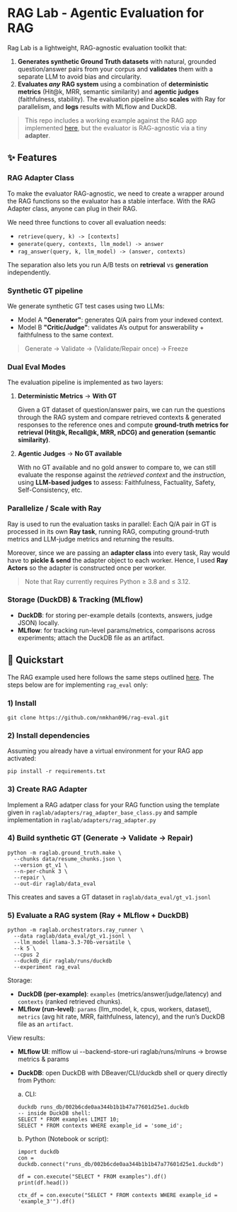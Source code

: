 # RAG Lab - Agentic Evaluation for RAG

Rag Lab is a lightweight, RAG-agnostic evaluation toolkit that:

1. **Generates synthetic Ground Truth datasets** with natural, grounded question/answer pairs from your corpus and **validates** them with a separate LLM to avoid bias and circularity.
2. **Evaluates *any* RAG system** using a combination of **deterministic metrics** (Hit@k, MRR, semantic similarity) and **agentic judges** (faithfulness, stability). The evaluation pipeline also **scales** with Ray for parallelism, and **logs** results with  MLflow and DuckDB.

> This repo includes a working example against the RAG app implemented [here](https://github.com/nmkhan096/ask-my-resume-rag), but the evaluator is RAG-agnostic via a tiny **adapter**.


## ✨ Features

### RAG Adapter Class

To make the evaluator RAG-agnostic, we need to create a wrapper around the RAG functions so the evaluator has a stable interface. With the RAG Adapter class, anyone can plug in their RAG.

We need three functions to cover all evaluation needs:

- `retrieve(query, k) -> [contexts]`
- `generate(query, contexts, llm_model) -> answer`
- `rag_answer(query, k, llm_model) -> (answer, contexts)`

The separation also lets you run A/B tests on **retrieval** vs **generation** independently.

### Synthetic GT pipeline

We generate synthetic GT test cases using two LLMs:

- Model A **"Generator"**: generates Q/A pairs from your indexed context.
- Model B **"Critic/Judge"**: validates A’s output for answerability + faithfulness to the same context. 

> Generate → Validate → (Validate/Repair once) → Freeze

### Dual Eval Modes

The evaluation pipeline is implemented as two layers:

1. **Deterministic Metrics** -> **With GT**
    
    Given a GT dataset of question/answer pairs, we can run the questions through the RAG system and compare retrieved contexts & generated responses to the reference ones and compute **ground-truth metrics for retrieval (Hit@k, Recall@k, MRR, nDCG) and generation (semantic similarity)**.

2. **Agentic Judges** -> **No GT available**

    With no GT available and no gold answer to compare to, we can still evaluate the response against the *retrieved context* and the *instruction*, using **LLM-based judges** to assess: Faithfulness, Factuality, Safety, Self-Consistency, etc.

### Parallelize / Scale with Ray

Ray is used to run the evaluation tasks in parallel: Each Q/A pair in GT is processed in its own **Ray task**, running RAG, computing ground-truth metrics and LLM-judge metrics and returning the results.

Moreover, since we are passing an **adapter class** into every task, Ray would have to **pickle & send** the adapter object to each worker. Hence, I used **Ray Actors** so the adapter is constructed once per worker.

> Note that Ray currently requires Python ≥ 3.8 and ≤ 3.12.

### Storage (DuckDB) & Tracking (MLflow)

- **DuckDB**: for storing per-example details (contexts, answers, judge JSON) locally.
- **MLflow**: for tracking run-level params/metrics, comparisons across experiments; attach the DuckDB file as an artifact.

## 🚀 Quickstart

The RAG example used here follows the same steps outlined [here](https://github.com/nmkhan096/ask-my-resume-rag). The steps below are for implementing `rag_eval` only:

### 1) Install

```
git clone https://github.com/nmkhan096/rag-eval.git
```
### 2) Install dependencies

Assuming you already have a virtual environment for your RAG app activated:
```
pip install -r requirements.txt
```
### 3) Create RAG Adapter

Implement a RAG adatper class for your RAG function using the template given in `raglab/adapters/rag_adapter_base_class.py` and sample implementation in `raglab/adapters/rag_adapter.py`

### 4) Build synthetic GT (Generate → Validate → Repair)

```
python -m raglab.ground_truth.make \
  --chunks data/resume_chunks.json \
  --version gt_v1 \
  --n-per-chunk 3 \
  --repair \
  --out-dir raglab/data_eval
```
This creates and saves a GT dataset in `raglab/data_eval/gt_v1.jsonl`

### 5) Evaluate a RAG system (Ray + MLflow + DuckDB)

```
python -m raglab.orchestrators.ray_runner \
  --data raglab/data_eval/gt_v1.jsonl \
  --llm_model llama-3.3-70b-versatile \
  --k 5 \
  --cpus 2
  --duckdb_dir raglab/runs/duckdb
  --experiment rag_eval
```
Storage:
- **DuckDB (per-example)**: `examples` (metrics/answer/judge/latency) and `contexts` (ranked retrieved chunks).
- **MLflow (run-level)**: `params` (llm_model, k, cpus, workers, dataset), `metrics` (avg hit rate, MRR, faithfulness, latency), and the run’s DuckDB file as an `artifact`.

View results:

- **MLflow UI**: mlflow ui --backend-store-uri raglab/runs/mlruns → browse metrics & params
- **DuckDB**: open DuckDB with DBeaver/CLI/duckdb shell or query directly from Python:

    a. CLI:
    ```
    duckdb runs_db/002b6cde0aa344b1b1b47a77601d25e1.duckdb
    -- inside DuckDB shell:
    SELECT * FROM examples LIMIT 10;
    SELECT * FROM contexts WHERE example_id = 'some_id';
    ```

    b. Python (Notebook or script):
    ```
    import duckdb
    con = duckdb.connect("runs_db/002b6cde0aa344b1b1b47a77601d25e1.duckdb")

    df = con.execute("SELECT * FROM examples").df()
    print(df.head())

    ctx_df = con.execute("SELECT * FROM contexts WHERE example_id = 'example_3'").df()
    ```